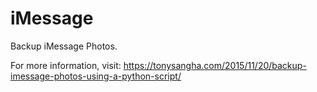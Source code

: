 # iMessage
Backup iMessage Photos.

For more information, visit: https://tonysangha.com/2015/11/20/backup-imessage-photos-using-a-python-script/
